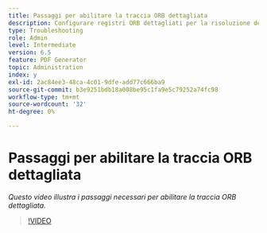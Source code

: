 ```yaml
---
title: Passaggi per abilitare la traccia ORB dettagliata
description: Configurare registri ORB dettagliati per la risoluzione dei problemi relativi a PDF Generator
type: Troubleshooting
role: Admin
level: Intermediate
version: 6.5
feature: PDF Generator
topic: Administration
index: y
exl-id: 2ac84ee3-48ca-4c01-9dfe-add77c666ba9
source-git-commit: b3e9251bdb18a008be95c1fa9e5c79252a74fc98
workflow-type: tm+mt
source-wordcount: '32'
ht-degree: 0%

---
```


# Passaggi per abilitare la traccia ORB dettagliata

*Questo video illustra i passaggi necessari per abilitare la traccia ORB dettagliata.*

>[!VIDEO](https://video.tv.adobe.com/v/335526?quality=12&learn=on)
